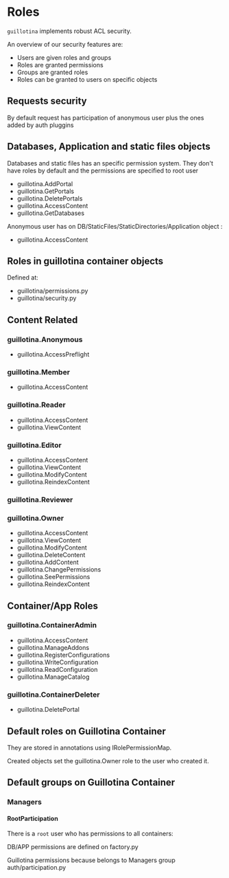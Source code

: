 # Roles

`guillotina` implements robust ACL security.

An overview of our security features are:

* Users are given roles and groups
* Roles are granted permissions
* Groups are granted roles
* Roles can be granted to users on specific objects


## Requests security

By default request has participation of anonymous user plus the ones added by auth pluggins

## Databases, Application and static files objects

Databases and static files has an specific permission system. They don't have roles by default
and the permissions are specified to root user

 * guillotina.AddPortal
 * guillotina.GetPortals
 * guillotina.DeletePortals
 * guillotina.AccessContent
 * guillotina.GetDatabases

Anonymous user has on DB/StaticFiles/StaticDirectories/Application object :

 * guillotina.AccessContent

## Roles in guillotina container objects

Defined at:

 * guillotina/permissions.py
 * guillotina/security.py

## Content Related

### guillotina.Anonymous

 * guillotina.AccessPreflight

### guillotina.Member

 * guillotina.AccessContent

### guillotina.Reader

 * guillotina.AccessContent
 * guillotina.ViewContent

### guillotina.Editor

 * guillotina.AccessContent
 * guillotina.ViewContent
 * guillotina.ModifyContent
 * guillotina.ReindexContent

### guillotina.Reviewer

### guillotina.Owner

 * guillotina.AccessContent
 * guillotina.ViewContent
 * guillotina.ModifyContent
 * guillotina.DeleteContent
 * guillotina.AddContent
 * guillotina.ChangePermissions
 * guillotina.SeePermissions
 * guillotina.ReindexContent

## Container/App Roles

### guillotina.ContainerAdmin

 * guillotina.AccessContent
 * guillotina.ManageAddons
 * guillotina.RegisterConfigurations
 * guillotina.WriteConfiguration
 * guillotina.ReadConfiguration
 * guillotina.ManageCatalog

### guillotina.ContainerDeleter

 * guillotina.DeletePortal

## Default roles on Guillotina Container

They are stored in annotations using IRolePermissionMap.

Created objects set the guillotina.Owner role to the user who created it.

## Default groups on Guillotina Container

### Managers

#### RootParticipation

There is a `root` user who has permissions to all containers:

DB/APP permissions are defined on factory.py

Guillotina permissions because belongs to Managers group auth/participation.py
